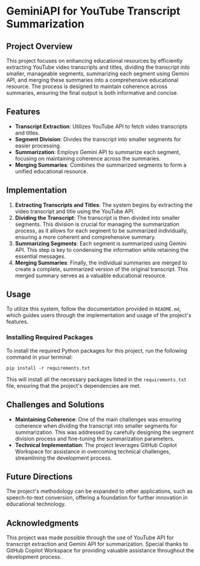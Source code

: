 # GeminiAPI for YouTube Transcript Summarization

## Project Overview
This project focuses on enhancing educational resources by efficiently extracting YouTube video transcripts and titles, dividing the transcript into smaller, manageable segments, summarizing each segment using Gemini API, and merging these summaries into a comprehensive educational resource. The process is designed to maintain coherence across summaries, ensuring the final output is both informative and concise.

## Features
- **Transcript Extraction**: Utilizes YouTube API to fetch video transcripts and titles.
- **Segment Division**: Divides the transcript into smaller segments for easier processing.
- **Summarization**: Employs Gemini API to summarize each segment, focusing on maintaining coherence across the summaries.
- **Merging Summaries**: Combines the summarized segments to form a unified educational resource.

## Implementation
1. **Extracting Transcripts and Titles**: The system begins by extracting the video transcript and title using the YouTube API.
2. **Dividing the Transcript**: The transcript is then divided into smaller segments. This division is crucial for managing the summarization process, as it allows for each segment to be summarized individually, ensuring a more coherent and comprehensive summary.
3. **Summarizing Segments**: Each segment is summarized using Gemini API. This step is key to condensing the information while retaining the essential messages.
4. **Merging Summaries**: Finally, the individual summaries are merged to create a complete, summarized version of the original transcript. This merged summary serves as a valuable educational resource.

## Usage
To utilize this system, follow the documentation provided in `README.md`, which guides users through the implementation and usage of the project's features.

### Installing Required Packages
To install the required Python packages for this project, run the following command in your terminal:
```
pip install -r requirements.txt
```
This will install all the necessary packages listed in the `requirements.txt` file, ensuring that the project's dependencies are met.

## Challenges and Solutions
- **Maintaining Coherence**: One of the main challenges was ensuring coherence when dividing the transcript into smaller segments for summarization. This was addressed by carefully designing the segment division process and fine-tuning the summarization parameters.
- **Technical Implementation**: The project leverages GitHub Copilot Workspace for assistance in overcoming technical challenges, streamlining the development process.

## Future Directions
The project's methodology can be expanded to other applications, such as speech-to-text conversion, offering a foundation for further innovation in educational technology.

## Acknowledgments
This project was made possible through the use of YouTube API for transcript extraction and Gemini API for summarization. Special thanks to GitHub Copilot Workspace for providing valuable assistance throughout the development process.
